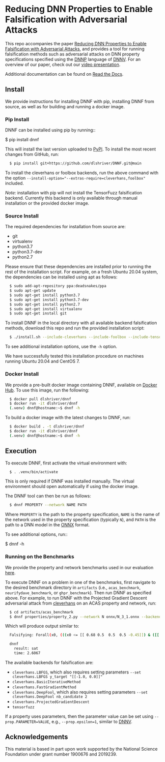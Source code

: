 # Reducing DNN Properties to Enable Falsification with Adversarial Attacks

This repo accompanies the paper [Reducing DNN Properties to Enable Falsification with Adversarial Attacks](https://davidshriver.me/files/publications/ICSE21-DNNF.pdf), and provides a tool for running falsification methods such as adversarial attacks on DNN property specifications specified using the [DNNP](https://dnnv.readthedocs.io/en/tacas21/usage/specifying_properties.html) language of [DNNV](https://github.com/dlshriver/DNNV). For an overview of our paper, check out our [video presentation](https://youtu.be/hcQFYUFwp_U).

Additional documentation can be found on [Read the Docs](https://dnnf.readthedocs.io/).

## Install

We provide instructions for installing DNNF with pip, installing DNNF from source, as well as for building and running a docker image.

### Pip Install

DNNF can be installed using pip by running::

  $ pip install dnnf

This will install the last version uploaded to [PyPI](https://pypi.org/project/dnnf/). To install the most recent changes from GitHub, run:

```bash
  $ pip install git+https://github.com/dlshriver/DNNF.git@main
```

To install the cleverhans or foolbox backends, run the above command with the option `--install-option="--extras-require=cleverhans,foolbox"` included.

*Note:* installation with pip will not install the TensorFuzz falsification backend. Currently this backend is only available through manual installation or the provided docker image.

### Source Install

The required dependencies for installation from source are:

- git
- virtualenv
- python3.7
- python3.7-dev
- python2.7

Please ensure that these dependencies are installed prior to running the rest of the installation script.
For example, on a fresh Ubuntu 20.04 system, the dependencies can be installed using apt as follows:

```bash
  $ sudo add-apt-repository ppa:deadsnakes/ppa
  $ sudo apt-get update
  $ sudo apt-get install python3.7
  $ sudo apt-get install python3.7-dev
  $ sudo apt-get install python2.7
  $ sudo apt-get install virtualenv
  $ sudo apt-get install git
```

To install DNNF in the local directory with all available backend falsification methods, download this repo and run the provided installation script:

```bash
  $ ./install.sh --include-cleverhans --include-foolbox --include-tensorfuzz
```

To see additional installation options, use the `-h` option.

We have successfully tested this installation procedure on machines running Ubuntu 20.04 and CentOS 7.

### Docker Install

We provide a pre-built docker image containing DNNF, available on [Docker Hub](https://hub.docker.com/r/dlshriver/dnnf). To use this image, run the following:

```bash
  $ docker pull dlshriver/dnnf
  $ docker run -it dlshriver/dnnf
  (.venv) dnnf@hostname:~$ dnnf -h
```

To build a docker image with the latest changes to DNNF, run:

```bash
  $ docker build . -t dlshriver/dnnf
  $ docker run -it dlshriver/dnnf
  (.venv) dnnf@hostname:~$ dnnf -h
```

## Execution

To execute DNNF, first activate the virtual environment with:

```bash
  $ . .venv/bin/activate
```

This is only required if DNNF was installed manually. The virtual environment should open automatically if using the docker image.

The DNNF tool can then be run as follows:

```bash
  $ dnnf PROPERTY --network NAME PATH
```

Where `PROPERTY` is the path to the property specification, `NAME` is the name of the network used in the property specification (typically `N`), and `PATH` is the path to a DNN model in the [ONNX](https://onnx.ai) format.

To see additional options, run::

  $ dnnf -h


### Running on the Benchmarks

We provide the property and network benchmarks used in our evaluation [here](http://cs.virginia.edu/~dls2fc/dnnf_benchmarks.tar.gz).

To execute DNNF on a problem in one of the benchmarks, first navigate to the desired benchmark directory in `artifacts` (i.e., `acas_benchmark`, `neurifydave_benchmark`, or `ghpr_benchmark`). Then run DNNF as specified above. For example, to run DNNF with the Projected Gradient Descent adversarial attack from [cleverhans](https://github.com/tensorflow/cleverhans) on an ACAS property and network, run:

```bash
  $ cd artifacts/acas_benchmark
  $ dnnf properties/property_2.py --network N onnx/N_3_1.onnx --backend cleverhans.ProjectedGradientDescent
```

Which will produce output similar to:

```bash
  Falsifying: Forall(x0, (((x0 <= [[ 0.68 0.5  0.5  0.5 -0.45]]) & ([[ 0.6 -0.5 -0.5  0.45 -0.5 ]] <= x0)) ==> (numpy.argmax(N(x0)) != 0)))

  dnnf
    result: sat
    time: 2.6067
```

The available backends for falsification are:

- `cleverhans.LBFGS`, which also requires setting parameters `--set cleverhans.LBFGS y_target "[[-1.0, 0.0]]"`
- `cleverhans.BasicIterativeMethod`
- `cleverhans.FastGradientMethod`
- `cleverhans.DeepFool`, which also requires setting parameters `--set cleverhans.DeepFool nb_candidate 2`
- `cleverhans.ProjectedGradientDescent`
- `tensorfuzz`

If a property uses parameters, then the parameter value can be set using `--prop.PARAMETER=VALUE`, e.g., `--prop.epsilon=1`, similar to [DNNV](https://github.com/dlshriver/DNNV).


## Acknowledgements

This material is based in part upon work supported by the National Science Foundation under grant number 1900676 and 2019239.
